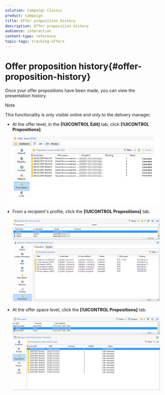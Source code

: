 ```yaml
---
solution: Campaign Classic
product: campaign
title: Offer proposition history
description: Offer proposition history
audience: interaction
content-type: reference
topic-tags: tracking-offers
---
```


# Offer proposition history{#offer-proposition-history}

Once your offer propositions have been made, you can view the presentation history.

>[!NOTE]
>
>This functionality is only visible online and only to the delivery manager.

* At the offer level, in the **[!UICONTROL Edit]** tab, click **[!UICONTROL Propositions]**.

  ![](assets/offer_followup_006.png)

* From a recipient's profile, click the **[!UICONTROL Propositions]** tab.

  ![](assets/offer_followup_002.png)

* At the offer space level, click the **[!UICONTROL Propositions]** tab.

  ![](assets/offer_space_prop_001_b.png)

